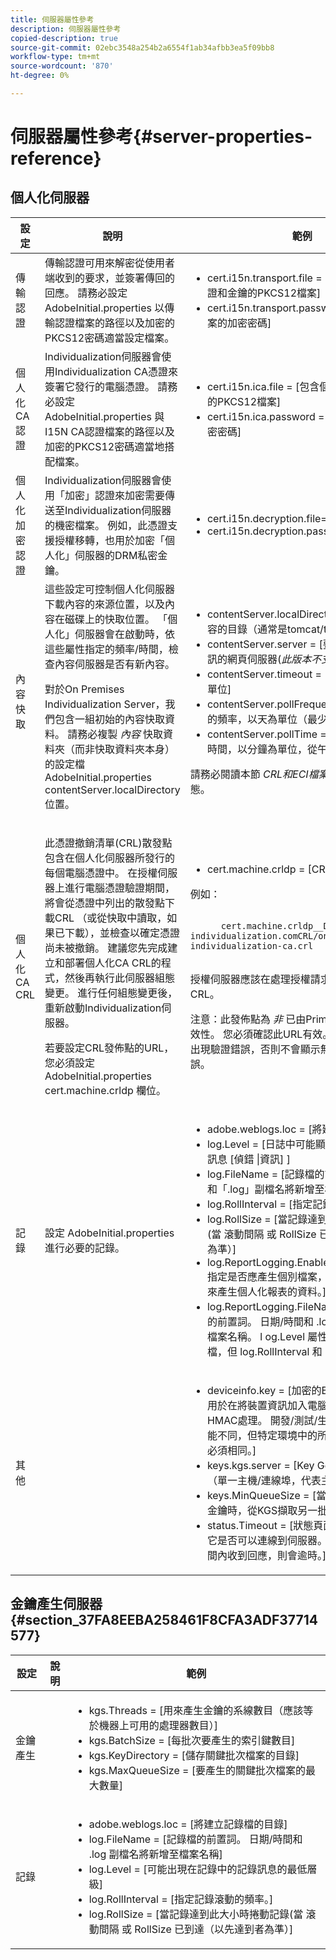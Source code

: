 ```yaml
---
title: 伺服器屬性參考
description: 伺服器屬性參考
copied-description: true
source-git-commit: 02ebc3548a254b2a6554f1ab34afbb3ea5f09bb8
workflow-type: tm+mt
source-wordcount: '870'
ht-degree: 0%

---
```


# 伺服器屬性參考{#server-properties-reference}

<!--<a id="section_EC8810492A454BDBA6013FE376360F4E"></a>-->

## 個人化伺服器

<table id="table_ats_tk2_jr">  
 <thead> 
  <tr> 
   <th class="entry"> 設定 </th> 
   <th class="entry"> 說明 </th> 
   <th class="entry"> 範例 </th> 
  </tr> 
 </thead>
 <tbody> 
  <tr> 
   <td> 傳輸認證 </td> 
   <td>傳輸認證可用來解密從使用者端收到的要求，並簽署傳回的回應。 請務必設定 <span class="filepath"> AdobeInitial.properties</span> 以傳輸認證檔案的路徑以及加密的PKCS12密碼適當設定檔案。 </td> 
   <td> 
    <ul id="ul_itx_fl2_jr"> 
     <li id="li_A2E65253F37245268A41E6B9C958C8DF"><span class="codeph"> cert.i15n.transport.file = </span> [包含個人化傳輸憑證和金鑰的PKCS12檔案] </li> 
     <li id="li_28CDFC0B3D684795AF4708B6D26DF83F"><span class="codeph"> cert.i15n.transport.password =</span> [PKCS12檔案的加密密碼] </li> 
    </ul> </td> 
  </tr> 
  <tr> 
   <td> 個人化CA認證 </td> 
   <td>Individualization伺服器會使用Individualization CA憑證來簽署它發行的電腦憑證。 請務必設定 <span class="filepath"> AdobeInitial.properties</span> 與I15N CA認證檔案的路徑以及加密的PKCS12密碼適當地搭配檔案。 </td> 
   <td> 
    <ul id="ul_xsj_nl2_jr"> 
     <li id="li_5A770D8A482F41A4A9AB63CA52C2EB90"><span class="codeph"> cert.i15n.ica.file =</span> [包含個人化CA憑證和金鑰的PKCS12檔案] </li> 
     <li id="li_C3C4A2D9AA2A4F86B6DDCFFD9CB55CBB"><span class="codeph"> cert.i15n.ica.password =</span> [PKCS12檔案的加密密碼] </li> 
    </ul> </td> 
  </tr> 
  <tr> 
   <td> 個人化加密認證 </td> 
   <td> Individualization伺服器會使用「加密」認證來加密需要傳送至Individualization伺服器的機密檔案。 例如，此憑證支援授權移轉，也用於加密「個人化」伺服器的DRM私密金鑰。 </td> 
   <td> 
    <ul id="ul_nbr_kpd_w5"> 
     <li id="li_4226AD6CC85740669DAF467EFD00BBBE"><span class="codeph"> cert.i15n.decryption.file=i15n_transport.pfx</span> </li> 
     <li id="li_F51BDD94F4724FA58CEF9470B6FEE33B"><span class="codeph"> cert.i15n.decryption.password=password</span> </li> 
    </ul> </td> 
  </tr> 
  <tr> 
   <td> 內容快取 </td> 
   <td>這些設定可控制個人化伺服器下載內容的來源位置，以及內容在磁碟上的快取位置。 「個人化」伺服器會在啟動時，依這些屬性指定的頻率/時間，檢查內容伺服器是否有新內容。 <p>對於On Premises Individualization Server，我們包含一組初始的內容快取資料。 請務必複製 <i>內容</i> 快取資料夾（而非快取資料夾本身）的設定檔 <span class="filepath"> AdobeInitial.properties</span> <span class="codeph"> contentServer.localDirectory</span> 位置。 </p> </td> 
   <td> 
    <ul id="ul_r4n_1r2_jr"> 
     <li id="li_CA5F562577B04B4A9966EF46E039A137"><span class="codeph"> contentServer.localDirectory =</span> [儲存本機內容的目錄（通常是tomcat/temp）] </li> 
     <li id="li_9A78FBD6C54D47708226378340B46E8E"><span class="codeph"> contentServer.server =</span> [要連絡以取得ECI資訊的網頁伺服器(<i>此版本不支援</i>)] </li> 
     <li id="li_4E7D7F76085D411688B5003E855F860B"><span class="codeph"> contentServer.timeout =</span> [連線逾時，以秒為單位] </li> 
     <li id="li_4B751F238A1643A7AC730CD9354887B6"><span class="codeph"> contentServer.pollFrequency =</span> [輪詢伺服器的頻率，以天為單位（最少1天）] </li> 
     <li id="li_8E23C3C6E7EF46B0AFDD7993DE79F142"><span class="codeph"> contentServer.pollTime =</span> [每日輪詢伺服器的時間，以分鐘為單位，從午夜開始] </li> 
    </ul> <p>請務必閱讀本節 <i>CRL和ECI檔案</i> 讓快取保持最新狀態。 </p> </td> 
  </tr> 
  <tr> 
   <td> 個人化CA CRL </td> 
   <td> <p>此憑證撤銷清單(CRL)散發點包含在個人化伺服器所發行的每個電腦憑證中。 在授權伺服器上進行電腦憑證驗證期間，將會從憑證中列出的散發點下載CRL （或從快取中讀取，如果已下載），並檢查以確定憑證尚未被撤銷。 建議您先完成建立和部署個人化CA CRL的程式，然後再執行此伺服器組態變更。 進行任何組態變更後，重新啟動Individualization伺服器。 </p> <p>若要設定CRL發佈點的URL，您必須設定 <span class="filepath"> AdobeInitial.properties</span> <span class="codeph"> cert.machine.crldp</span> 欄位。 </p> </td> 
   <td> 
    <ul id="ul_eq3_lv2_jr"> 
     <li id="li_5E37A9E318D742B6A5E1035120888819"><span class="codeph"> cert.machine.crldp =</span> [CRL發佈點] </li> 
    </ul> <p>例如： </p>
    <p> <code>
      cert.machine.crldp__DEV=<span>tps://onprem-individualization.com</span>CRL/onprem-individualization-ca.crl
     </code></p>
     <p>授權伺服器應該在處理授權請求後自動下載此CRL。 </p> <p importance="high">注意：此發佈點為 <i>非</i> 已由Primetime DRM檢查有效性。 您必須確認此URL有效。 除非授權伺服器出現驗證錯誤，否則不會顯示無效URL所產生的錯誤。 </p> </td> 
  </tr> 
  <tr> 
   <td> 記錄 </td> 
   <td>設定 <span class="filepath"> AdobeInitial.properties</span> 進行必要的記錄。 </td> 
   <td> 
    <ul id="ul_j1v_kw2_jr"> 
     <li id="li_B60002B33A3042FCBE1F694454966469"><span class="codeph"> adobe.weblogs.loc =</span> [將建立記錄檔的目錄] </li> 
     <li id="li_2DD4406FBBF047589BAAAE1C9082D8B3"><span class="codeph"> log.Level =</span> [日誌中可能顯示的最低層級日誌訊息 <span class="codeph"> [偵錯 |資訊]</span> ] </li> 
     <li id="li_610FAF239A554CE59DAC455174F0CF0A"><span class="codeph"> log.FileName =</span> [記錄檔的前置詞。 日期/時間和「.log」副檔名將新增至檔案名稱] </li> 
     <li id="li_1F2913B209BE4A0E8207FAAD052D1764"><span class="codeph"> log.RollInterval =</span> [指定記錄滾動的頻率。] </li> 
     <li id="li_3F46C15488114BB5B41035F710E7A19F"><span class="codeph"> log.RollSize =</span> [當記錄達到此大小時捲動記錄(當 <span class="codeph"> 滾動間隔</span> 或 <span class="codeph"> RollSize</span> 已到達（以先達到者為準）] </li> 
     <li id="li_DA32E862F7B0413885DA20633B682484"><span class="codeph"> log.ReportLogging.Enabled =</span>[ [true | false ]指定是否應產生個別檔案，其中包含Adobe用來產生個人化報表的資料。] </li> 
     <li id="li_465CC6D81B8A484CBF4E7A39F7AF86AA"><span class="codeph"> log.ReportLogging.FileName =</span> [報告記錄檔的前置詞。 日期/時間和 <span class="filepath"> .log</span> 副檔名將新增至檔案名稱。 l<span class="codeph"> og.Level</span> 屬性不適用於此記錄檔，但 <span class="codeph"> log.RollInterval</span> 和 <span class="codeph"> log.RollSize</span> 可以。] </li> 
    </ul> </td> 
  </tr> 
  <tr> 
   <td> 其他 </td> 
   <td></td> 
   <td> 
    <ul id="ul_b3b_g1f_jr"> 
     <li id="li_FACF07CB332D416E91FD34DE48152FAA"><span class="codeph"> deviceinfo.key =</span> [加密的Base64編碼金鑰，用於在將裝置資訊加入電腦權杖之前對其進行HMAC處理。 開發/測試/生產環境的索引鍵可能不同，但特定環境中的所有伺服器索引鍵都必須相同。] </li> 
     <li id="li_B19C77FD6F91496294DBF836A1922EE1"><span class="codeph"> keys.kgs.server =</span> [Key Gen Server的位置（單一主機/連線埠，代表主要伺服器集區） ] </li> 
     <li id="li_5DA3C89770804B148EF6FAF01A5AD958"><span class="codeph"> keys.MinQueueSize =</span> [當佇列中剩餘這麼多金鑰時，從KGS擷取另一批金鑰] </li> 
     <li id="li_0C2E5F2FDB824182A6BE418B041D2F28"><span class="codeph"> status.Timeout =</span> [狀態頁面會偵測KGS以判斷它是否可以連線到伺服器。 如果未在指定的時間內收到回應，則會逾時。] </li> 
    </ul> </td> 
  </tr> 
 </tbody> 
</table>

## 金鑰產生伺服器 {#section_37FA8EEBA258461F8CFA3ADF37714577}

<table id="table_ats_tk2_js"> 
 <thead> 
  <tr> 
   <th class="entry"> 設定 </th> 
   <th class="entry"> 說明 </th> 
   <th class="entry"> 範例 </th> 
  </tr> 
 </thead>
 <tbody> 
  <tr> 
   <td> 金鑰產生 </td> 
   <td></td> 
   <td> 
    <ul id="ul_nlj_ydf_jr"> 
     <li id="li_E4347D572F004BF0B237A662BFE7F3ED"><span class="codeph"> kgs.Threads =</span> [用來產生金鑰的系線數目（應該等於機器上可用的處理器數目）] </li> 
     <li id="li_EDBC2535D48E4A66AEB240DB337187FC"><span class="codeph"> kgs.BatchSize =</span> [每批次要產生的索引鍵數目] </li> 
     <li id="li_07B41546D94F42349103BF8AF4605E14"><span class="codeph"> kgs.KeyDirectory =</span> [儲存關鍵批次檔案的目錄] </li> 
     <li id="li_F4962C97DC3D491DA7FAC826E38A4459"><span class="codeph"> kgs.MaxQueueSize =</span> [要產生的關鍵批次檔案的最大數量] </li> 
    </ul> </td> 
  </tr> 
  <tr> 
   <td> 記錄 </td> 
   <td></td> 
   <td> 
    <ul id="ul_kwq_12f_jr"> 
     <li id="li_5E5D34FE5EB44BB898090494C7DDEBD8"><span class="codeph"> adobe.weblogs.loc =</span> [將建立記錄檔的目錄] </li> 
     <li id="li_0E34CD32CD5E47729B69B50414F93678"><span class="codeph"> log.FileName =</span> [記錄檔的前置詞。 日期/時間和 <span class="filepath"> .log</span> 副檔名將新增至檔案名稱] </li> 
     <li id="li_8AB15ACEC39041A2A04C7301154C6EDB"><span class="codeph"> log.Level =</span> [可能出現在記錄中的記錄訊息的最低層級] </li> 
     <li id="li_A17E84DA3ED243F381FF3A6184A3CAA0"><span class="codeph"> log.RollInterval =</span> [指定記錄滾動的頻率。] </li> 
     <li id="li_C2B3D111608945DA9D1428BE98D61664"><span class="codeph"> log.RollSize =</span> [當記錄達到此大小時捲動記錄(當 <span class="codeph"> 滾動間隔</span> 或 <span class="codeph"> RollSize</span> 已到達（以先達到者為準）] </li> 
    </ul> </td> 
  </tr> 
 </tbody> 
</table>
